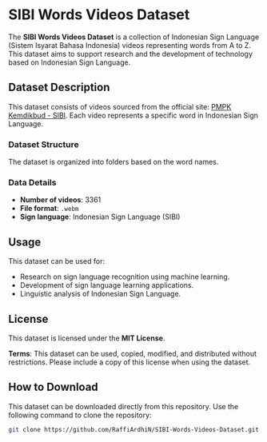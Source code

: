 # SIBI Words Videos Dataset

The **SIBI Words Videos Dataset** is a collection of Indonesian Sign Language (Sistem Isyarat Bahasa Indonesia) videos representing words from A to Z. This dataset aims to support research and the development of technology based on Indonesian Sign Language.

## Dataset Description
This dataset consists of videos sourced from the official site: [PMPK Kemdikbud - SIBI](https://pmpk.kemdikbud.go.id/sibi/). Each video represents a specific word in Indonesian Sign Language.

### Dataset Structure
The dataset is organized into folders based on the word names.

### Data Details
- **Number of videos**: 3361
- **File format**: `.webm`
- **Sign language**: Indonesian Sign Language (SIBI)

## Usage
This dataset can be used for:
- Research on sign language recognition using machine learning.
- Development of sign language learning applications.
- Linguistic analysis of Indonesian Sign Language.

## License
This dataset is licensed under the **MIT License**. 

**Terms**: This dataset can be used, copied, modified, and distributed without restrictions. Please include a copy of this license when using the dataset.

## How to Download
This dataset can be downloaded directly from this repository. Use the following command to clone the repository:
```bash
git clone https://github.com/RaffiArdhiN/SIBI-Words-Videos-Dataset.git
